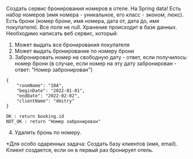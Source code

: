 Создать сервис бронирования номеров в отеле. На Spring data!
Есть набор номеров (имя номера - уникальное, его класс - эконом, люкс).
Есть брони (номер брони, имя номера, дата от, дата до, имя покупателя).
Все поля не null.
Хранение происходит в базе данных.
Необходимо написать веб сервис, который:
1. Может выдать все бронирования покупателя
2. Может выдать бронирование по номеру брони
3. Забронировать номер на свободную дату - ответ, если получилось: номер брони
   (в случае, если номер на эту дату забронирован - ответ: "Номер забронирован")
```
{
    "roomName": "10A",
    "beginDate": "2022-01-01",
    "endDate": "2022-02-02",
    "clientName": "dmitry"
}
```
```
OK : return booking.id
NOT_OK : return "Номер забронирован"
```
4. Удалить бронь по номеру.

*Для особо одаренных задача:
Создать базу клиентов (имя, email). Клиент создается, если он в первый раз бронирует отель.

